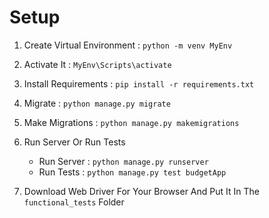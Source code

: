 # Setup

1. Create Virtual Environment : `python -m venv MyEnv`
2. Activate It : `MyEnv\Scripts\activate`
3. Install Requirements : `pip install -r requirements.txt`
4. Migrate : `python manage.py migrate`
5. Make Migrations : `python manage.py makemigrations`
6. Run Server Or Run Tests
    + Run Server : `python manage.py runserver`
    + Run Tests : `python manage.py test budgetApp`
   
7. Download Web Driver For Your Browser And Put It In The `functional_tests` Folder